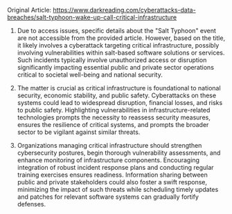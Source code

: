Original Article: https://www.darkreading.com/cyberattacks-data-breaches/salt-typhoon-wake-up-call-critical-infrastructure

1) Due to access issues, specific details about the "Salt Typhoon" event are not accessible from the provided article. However, based on the title, it likely involves a cyberattack targeting critical infrastructure, possibly involving vulnerabilities within salt-based software solutions or services. Such incidents typically involve unauthorized access or disruption significantly impacting essential public and private sector operations critical to societal well-being and national security.

2) The matter is crucial as critical infrastructure is foundational to national security, economic stability, and public safety. Cyberattacks on these systems could lead to widespread disruption, financial losses, and risks to public safety. Highlighting vulnerabilities in infrastructure-related technologies prompts the necessity to reassess security measures, ensures the resilience of critical systems, and prompts the broader sector to be vigilant against similar threats.

3) Organizations managing critical infrastructure should strengthen cybersecurity postures, begin thorough vulnerability assessments, and enhance monitoring of infrastructure components. Encouraging integration of robust incident response plans and conducting regular training exercises ensures readiness. Information sharing between public and private stakeholders could also foster a swift response, minimizing the impact of such threats while scheduling timely updates and patches for relevant software systems can gradually fortify defenses.
